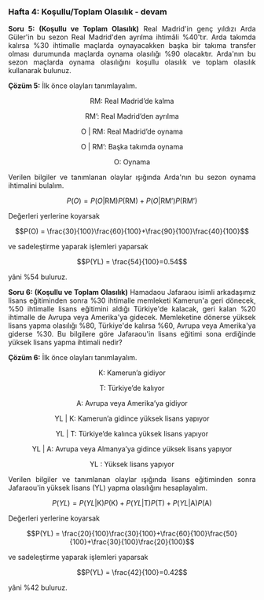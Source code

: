 <h3>Hafta 4: Koşullu/Toplam Olasılık - devam</h3>

<p align="justify"><b>Soru 5: (Koşullu ve Toplam Olasılık)</b> Real Madrid'in genç yıldızı Arda Güler'in bu sezon Real Madrid'den ayrılma ihtimâli %40'tır. Arda takımda kalırsa %30 ihtimalle maçlarda oynayacakken başka bir takıma transfer olması durumunda maçlarda oynama olasılığı %90 olacaktır. Arda'nın bu sezon maçlarda oynama olasılığını koşullu olasılık ve toplam olasılık kullanarak bulunuz.</p>

<p align="justify"><b>Çözüm 5:</b> İlk önce olayları tanımlayalım.</p>

$$ \text{RM: Real Madrid'de kalma}$$

$$ \text{RM': Real Madrid'den ayrılma}$$

$$ \text{O | RM: Real Madrid'de oynama}$$

$$ \text{O | RM': Başka takımda oynama}$$

$$ \text{O: Oynama}$$

<p align="justify">Verilen bilgiler ve tanımlanan olaylar ışığında Arda'nın bu sezon oynama ihtimalini bulalım.</p>

$$P(O) = P(O|\text{RM})P(\text{RM})+P(O|\text{RM'})P(\text{RM'})$$

<p align="justify">Değerleri yerlerine koyarsak</p>

$$P(O) = \frac{30}{100}\frac{60}{100}+\frac{90}{100}\frac{40}{100}$$

<p align="justify">ve sadeleştirme yaparak işlemleri yaparsak</p>

$$P(YL) = \frac{54}{100}=0.54$$

<p align="justify">yâni %54 buluruz.</p>

<p align="justify"><b>Soru 6: (Koşullu ve Toplam Olasılık)</b> Hamadaou Jafaraou isimli arkadaşımız lisans eğitiminden sonra %30 ihtimalle memleketi Kamerun'a geri dönecek, %50 ihtimalle lisans eğitimini aldığı Türkiye'de kalacak, geri kalan %20 ihtimalle de Avrupa veya Amerika'ya gidecek. Memleketine dönerse yüksek lisans yapma olasılığı %80, Türkiye'de kalırsa %60, Avrupa veya Amerika'ya giderse %30. Bu bilgilere göre Jafaraou'in lisans eğitimi sona erdiğinde yüksek lisans yapma ihtimali nedir?</p>

<p align="justify"><b>Çözüm 6:</b> İlk önce olayları tanımlayalım.</p>

$$ \text{K: Kamerun'a gidiyor}$$

$$ \text{T: Türkiye'de kalıyor}$$

$$ \text{A: Avrupa veya Amerika'ya gidiyor}$$

$$ \text{YL | K: Kamerun'a gidince yüksek lisans yapıyor}$$

$$ \text{YL | T: Türkiye'de kalınca yüksek lisans yapıyor}$$

$$ \text{YL | A: Avrupa veya Almanya'ya gidince yüksek lisans yapıyor}$$

$$ \text{YL : Yüksek lisans yapıyor}$$

<p align="justify">Verilen bilgiler ve tanımlanan olaylar ışığında lisans eğitiminden sonra Jafaraou'in yüksek lisans (YL) yapma olasılığını hesaplayalım.</p>

$$P(YL) = P(YL|\text{K})P(\text{K})+P(YL|\text{T})P(\text{T})+P(YL|\text{A})P(\text{A})$$

<p align="justify">Değerleri yerlerine koyarsak</p>

$$P(YL) = \frac{20}{100}\frac{30}{100}+\frac{60}{100}\frac{50}{100}+\frac{30}{100}\frac{20}{100}$$


<p align="justify">ve sadeleştirme yaparak işlemleri yaparsak</p>

$$P(YL) = \frac{42}{100}=0.42$$

<p align="justify">yâni %42 buluruz.</p>